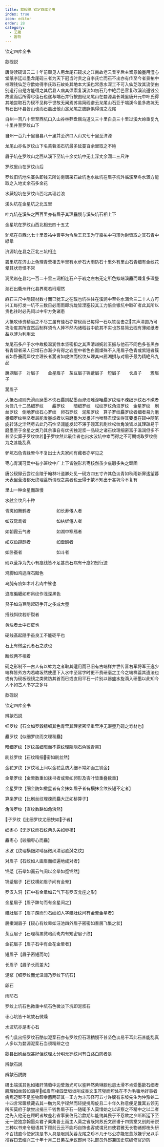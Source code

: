 ```yaml
---
title: 歙砚説 钦定四库全书
index: true
icon: editor
order: 28
category:
  - 艺藏
  - 器物
---
```


钦定四库全书  

歙砚説  

唐侍读砚谱云二十年前颇见人用龙尾石砚求之江南故老云昔李后主留意翰墨用澄心堂纸李廷珪墨龙尾砚三者为天下冠当时贵之自李氏亡而石不出亦有传至今者景祐中校理钱仙芝守歙始得李氏取石故处其地本大溪也常患水深工不可入仙芝改其流使由别道行自是方能得之其后县人病其须索复溪流如初石乃中絶后邑官复改溪流遵钱公故道而后所得尽佳石也遂与端石并行按图经龙尾山在婺源县长城里唐开元中叶氏得其地尝取石为砚不见称于世故无闻焉苏易简砚谱云龙尾山石亚于端溪今虽多故坑无有石出环县皆山也而石虽出他山寔龙尾之肢脉俱得谓之龙尾  

自州一百八十里至西坑口入山谷林莽盘屈鸟道又三十里自县三十里过溪大岭重复九十里并至罗纹山下  

自州一百九十里自县八十里并至济口入山又七十里至济源  

龙尾山亦名罗纹山下名芙蓉溪石坑最多延蔓百余里取之不絶  

眉子坑在罗纹山之西从溪下至坑十余丈坑中无土深丈余濶二三尺许  

罗纹里山在罗纹山后  

罗纹旧坑地名寨头即钱云所访南唐采石故坑也水舷坑在眉子坑外临溪至冬水涸方能取之入地丈余石多金花  

水蕨坦坑在罗纹山西北其理若浪  

溪头坑在金星坑之北五里  

叶九坑在溪头之西百里亦有眉子其理麤慢与溪头坑石相上下  

金星坑在罗纹山西北相去四十五丈  

驴坑在县西北七十里景祐中曹平为令后王君玉为守嘉祐中刁璆为尉皆取之其石青中緑晕  

济源坑在县之正北三坑相连  

碧里坑在济山上色理青莹相去半里有水步石大雨防石十里外有里山石青细有金纹花晕其状竒怪不常  

洞灵岩在县北一百二十里三洞相连石产于岩之左右无定所色拟端溪麤而燥复多瑕璺  

淛石出衢州开化县界斑若玳瑁然  

麻石三尺中隠砚材数寸而已犹玉之在璞也坑往往在溪涧中至冬水涸合三二十人方可兴工每打发一坑不三数日必雨雨即坑垅皆湮塞较其工力倍金银坑中取矿者此其所以贵也往时必先祠以中牢方免诸患  

大抵攻琢贵精治之不尽工虽有佳石亦常砚而已每得一石以铁凿击之其声清圆乃可攻治度其所宜然后制样须令人捧不然内诸稻谷中欲其不实也苏易简云砚有薄如纸者葢以薄为利用云  

龙尾石多产于水中故极温润性本坚密扣之其声清越婉若玉振与他石不同色多苍黑亦有青碧者采人日增石亦渐少有得之岩崖中者色白而燥殊不入用眉子色青或紫短者簇者如卧蚕而犀纹立理长者濶者如虎纹而松纹从理其曰鴈湖攅与对眉子最为精絶凡九品  

鴈湖眉子　对眉子　　金星眉子　菉豆眉子锦蹙眉子　短眉子　　长眉子　　簇眉子  

濶眉子  

大抵石顽则光滑而磨墨不快石麤则黏墨而渗渍难涤唯麤罗纹理不疎细罗纹石不嫰者为佳几十二品细罗纹　　麤罗纹　　暗细罗纹　松纹罗纹角浪罗纹　金星罗纹　刷丝罗纹　倒地罗纹石心罗纹　卵石罗纹　泥浆罗纹　算子罗纹麤罗纹者细者易为磨墨细罗纹稍坚者最能发墨或者以易磨墨为发墨非也唯蔡君谟论得其要墨在砚中随笔旋转涤之泮然尽去此乃石性坚润能发起不滞于砚耳若刷丝松纹角浪皆以其理疎易于磨墨至于金星之类乃其余事自有优劣独泥浆一品较之诸石纹理细密富于温润但多不甚坚实筭子罗纹纹若子罗纹然此最佳者也出水波坑中幸而得之不可期或取罗纹侧为之甚能乱真  

驴坑石色青緑晕今不复出士大夫家间有藏者亦罕见之  

枣心青润可爱中有小斑纹中广上下皆锐形若枣核然虽少疵瑕多失之顽固  

唐公砚録云尝过金陵于翰林叶道卿处见一砚方四五寸许其色淡青如秋雨新霁逺望暮天表里莹洁都无纹理葢所谓砚之美者也云得于歙不知出于甚坑今不复有  

里山一种金星而疎慢  

水舷金纹凡十种  

青斑如舞鹤者　　　　　　如长寿僊人者  

如双鸳鸯者　　　　　　　如枯槎僊人者  

如朝霞云气者　　　　　　如湖中寒鴈者  

如双鱼蹲鸱者　　　　　　如壶缾者  

如卧蚕者　　　　　　　　如斗者  

砚以莹净为先小有痕线皆不足甚贵石病有十痕如蚓行迹  

鸡脚如鸡迹麻石黯色  

鸟肫有痕如木叶若肉中脞也  

浪痕徧纒如布帛纹作浅深黑色  

赘子如乌豆隠起碍手开之多成大璺  

搭线斜纹若断裂者  

黄烂者土中石皮也  

硬线髙起隠手虽良工不能砺平也  

石上有微尘孔者石之肤也  

断纹两不相着  

砚之形制不一古人有以蚌为之者取其适用而已旧有古端样并世传晋右军将军王逸少端样皆外方内若峻坂然使墨下入水中至冩字时更不费研磨之工今之端样葢其遗法也或有为砚板砚镜之类微防其首而已或直用平石一片别以器盛水旋滴入研墨以此知今人不如古人书字之多耳  

歙砚説  

钦定四库全书  

辨歙石説  

细罗纹【石文如罗縠精细其色青莹其理紧密坚重莹净无瑕璺乃砚之竒材也】  

麤罗纹【似细罗纹而文理稍麤】  

暗细罗纹【罗纹虽细晦而不露纹理隠隠石色微青黒】  

刷丝罗纹【石纹精细密如刷丝然】  

金花罗纹【罗纹地上间以金花乱防大细不常如画工销金】  

金晕罗纹【金晕数重如抹书者或晕如卵形及杏叶皆重叠数重】  

金星罗纹【细金防如撒星者有金抺如眉子者有横抹金纹长短不定者】  

算条罗纹【比刷丝纹理疎而麤大正如棑算子】  

角浪罗纹【直纹数路如角浪然】  

子罗纹【比细罗纹尤细狭如子者】  

细枣心【无罗纹而石纹两头尖如枣核】  

麤枣心【较细枣心而麤】  

水波【纹理横细如晴昼微风清沼涟漪之纹】  

对眉子【石纹如人画眉而细遍地成对者】  

锦蹙【石晕如画云气间以金晕如蹙锦然】  

锦蹙眉子【石纹横如眉子间有金晕】  

罗汉入洞【石中有金晕如云气下有罗汉龛座之形】  

金星眉子【眉子踈匀而有金星间之】  

鳝肚眉子【眉子疎而匀石纹如人字鳝肚纹间有金晕金星者】  

鴈攅湖眉子【砚心有纹晕如汪池四外眉子密密如羣鴈飞集之状】  

菉豆眉子【石理稍黒微暗而斑内有短密眉子纹】  

金花眉子【眉子石中有金花金晕者】  

短眉子【眉子密短而匀】  

长眉子【眉子长而差大】  

泥浆【细罗纹而尤温润乃罗纹下坑石】  

卵石  

雨防石  

罗纹上坑石色微重中坑石色微淡下坑即泥浆石  

枣心坑皆干坑故石微燥  

水波坑亦是枣心石  

祈门县出细罗纹石酷似泥浆石亦有罗纹但石理稍慢不甚坚色淡易干耳此石甚能乱真人多以为婺源泥浆石当须精辨之也  

歙县出刷丝砚甚好但纹理太分明无罗纹间有白路白防者是  

辨歙石説  

辨歙石説防  

研出端溪其色如猪肝蒲萄中边莹澈光可以鉴粹然紫琳腴也患太滑不肯受墨歙石细者肌理如丝縠如涵星如眉有棱四壁垣垣削成类文玉苍璧而短处在不为毛锥地好事者病焉迈智不足鉴物颇幸蓄两研其一正方为斗形径可五寸许腹有东坡先生为仲豫铭二十四言常箧椟藏去其一椭为风字铿然而轻提携周旋且二十年久称意便足曩寓五领无所买莫府于歙尝出捐三千钱售眉子石一随辄予人莫惜始之以识察之不精中之以二者之先入他无在顾眄者故差若省事景伯兄治歙期年能纳其民于不忍欺之乡断断廷下至无一迹独念翰墨众君子乗集吾土而主人莫之省既掲苏氏文房谱于四寳堂又别刻研説三种以书来令缀语其下顾前云云不能巧自饰也客或谓兄曰使君雅无长物诸郎桉头研不百钱直今使家挟是书人具是眼则芙蓉龙尾之珍不几于尽公亦能忘薏苡嫌乎兄以手推客曰去绍兴三十年十月二日弟左承议郎尚书礼部员外郎兼国史院编修官迈防  
